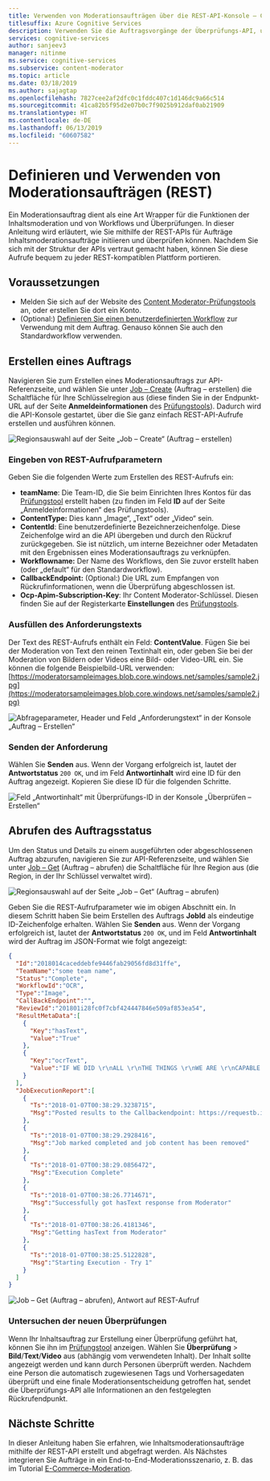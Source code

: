 ```yaml
---
title: Verwenden von Moderationsaufträgen über die REST-API-Konsole – Content Moderator
titlesuffix: Azure Cognitive Services
description: Verwenden Sie die Auftragsvorgänge der Überprüfungs-API, um End-to-End-Inhaltsmoderationsaufträge für Bild- und Textinhalt in Azure Content Moderator zu initiieren.
services: cognitive-services
author: sanjeev3
manager: nitinme
ms.service: cognitive-services
ms.subservice: content-moderator
ms.topic: article
ms.date: 03/18/2019
ms.author: sajagtap
ms.openlocfilehash: 7827cee2af2dfc0c1fddc407c1d146dc9a66c514
ms.sourcegitcommit: 41ca82b5f95d2e07b0c7f9025b912daf0ab21909
ms.translationtype: HT
ms.contentlocale: de-DE
ms.lasthandoff: 06/13/2019
ms.locfileid: "60607582"
---
```

# <a name="define-and-use-moderation-jobs-rest"></a>Definieren und Verwenden von Moderationsaufträgen (REST)

Ein Moderationsauftrag dient als eine Art Wrapper für die Funktionen der Inhaltsmoderation und von Workflows und Überprüfungen. In dieser Anleitung wird erläutert, wie Sie mithilfe der REST-APIs für Aufträge Inhaltsmoderationsaufträge initiieren und überprüfen können. Nachdem Sie sich mit der Struktur der APIs vertraut gemacht haben, können Sie diese Aufrufe bequem zu jeder REST-kompatiblen Plattform portieren.

## <a name="prerequisites"></a>Voraussetzungen

- Melden Sie sich auf der Website des [Content Moderator-Prüfungstools](https://contentmoderator.cognitive.microsoft.com/) an, oder erstellen Sie dort ein Konto.
- (Optional:) [Definieren Sie einen benutzerdefinierten Workflow](./Review-Tool-User-Guide/Workflows.md) zur Verwendung mit dem Auftrag. Genauso können Sie auch den Standardworkflow verwenden.

## <a name="create-a-job"></a>Erstellen eines Auftrags

Navigieren Sie zum Erstellen eines Moderationsauftrags zur API-Referenzseite, und wählen Sie unter [Job – Create](https://westus2.dev.cognitive.microsoft.com/docs/services/580519463f9b070e5c591178/operations/580519483f9b0709fc47f9c5) (Auftrag – erstellen) die Schaltfläche für Ihre Schlüsselregion aus (diese finden Sie in der Endpunkt-URL auf der Seite **Anmeldeinformationen** des [Prüfungstools](https://contentmoderator.cognitive.microsoft.com/)). Dadurch wird die API-Konsole gestartet, über die Sie ganz einfach REST-API-Aufrufe erstellen und ausführen können.

![Regionsauswahl auf der Seite „Job – Create“ (Auftrag – erstellen)](images/test-drive-job-1.png)

### <a name="enter-rest-call-parameters"></a>Eingeben von REST-Aufrufparametern

Geben Sie die folgenden Werte zum Erstellen des REST-Aufrufs ein:

- **teamName**: Die Team-ID, die Sie beim Einrichten Ihres Kontos für das [Prüfungstool](https://contentmoderator.cognitive.microsoft.com/) erstellt haben (zu finden im Feld **ID** auf der Seite „Anmeldeinformationen“ des Prüfungstools).
- **ContentType:** Dies kann „Image“, „Text“ oder „Video“ sein.
- **ContentId**: Eine benutzerdefinierte Bezeichnerzeichenfolge. Diese Zeichenfolge wird an die API übergeben und durch den Rückruf zurückgegeben. Sie ist nützlich, um interne Bezeichner oder Metadaten mit den Ergebnissen eines Moderationsauftrags zu verknüpfen.
- **Workflowname:** Der Name des Workflows, den Sie zuvor erstellt haben (oder „default“ für den Standardworkflow).
- **CallbackEndpoint:** (Optional:) Die URL zum Empfangen von Rückrufinformationen, wenn die Überprüfung abgeschlossen ist.
- **Ocp-Apim-Subscription-Key**: Ihr Content Moderator-Schlüssel. Diesen finden Sie auf der Registerkarte **Einstellungen** des [Prüfungstools](https://contentmoderator.cognitive.microsoft.com).

### <a name="fill-in-the-request-body"></a>Ausfüllen des Anforderungstexts

Der Text des REST-Aufrufs enthält ein Feld: **ContentValue**. Fügen Sie bei der Moderation von Text den reinen Textinhalt ein, oder geben Sie bei der Moderation von Bildern oder Videos eine Bild- oder Video-URL ein. Sie können die folgende Beispielbild-URL verwenden: [https://moderatorsampleimages.blob.core.windows.net/samples/sample2.jpg](https://moderatorsampleimages.blob.core.windows.net/samples/sample2.jpg)

![Abfrageparameter, Header und Feld „Anforderungstext“ in der Konsole „Auftrag – Erstellen“](images/job-api-console-inputs.PNG)

### <a name="submit-your-request"></a>Senden der Anforderung

Wählen Sie **Senden** aus. Wenn der Vorgang erfolgreich ist, lautet der **Antwortstatus** `200 OK`, und im Feld **Antwortinhalt** wird eine ID für den Auftrag angezeigt. Kopieren Sie diese ID für die folgenden Schritte.

![Feld „Antwortinhalt“ mit Überprüfungs-ID in der Konsole „Überprüfen – Erstellen“](images/test-drive-job-3.PNG)

## <a name="get-job-status"></a>Abrufen des Auftragsstatus

Um den Status und Details zu einem ausgeführten oder abgeschlossenen Auftrag abzurufen, navigieren Sie zur API-Referenzseite, und wählen Sie unter [Job – Get](https://westus2.dev.cognitive.microsoft.com/docs/services/580519463f9b070e5c591178/operations/580519483f9b0709fc47f9c3) (Auftrag – abrufen) die Schaltfläche für Ihre Region aus (die Region, in der Ihr Schlüssel verwaltet wird).

![Regionsauswahl auf der Seite „Job – Get“ (Auftrag – abrufen)](images/test-drive-region.png)

Geben Sie die REST-Aufrufparameter wie im obigen Abschnitt ein. In diesem Schritt haben Sie beim Erstellen des Auftrags **JobId** als eindeutige ID-Zeichenfolge erhalten. Wählen Sie **Senden** aus. Wenn der Vorgang erfolgreich ist, lautet der **Antwortstatus** `200 OK`, und im Feld **Antwortinhalt** wird der Auftrag im JSON-Format wie folgt angezeigt:

```json
{  
  "Id":"2018014caceddebfe9446fab29056fd8d31ffe",
  "TeamName":"some team name",
  "Status":"Complete",
  "WorkflowId":"OCR",
  "Type":"Image",
  "CallBackEndpoint":"",
  "ReviewId":"201801i28fc0f7cbf424447846e509af853ea54",
  "ResultMetaData":[  
    {  
      "Key":"hasText",
      "Value":"True"
    },
    {  
      "Key":"ocrText",
      "Value":"IF WE DID \r\nALL \r\nTHE THINGS \r\nWE ARE \r\nCAPABLE \r\nOF DOING, \r\nWE WOULD \r\nLITERALLY \r\nASTOUND \r\nOURSELVE \r\n"
    }
  ],
  "JobExecutionReport":[  
    {  
      "Ts":"2018-01-07T00:38:29.3238715",
      "Msg":"Posted results to the Callbackendpoint: https://requestb.in/vxke1mvx"
    },
    {  
      "Ts":"2018-01-07T00:38:29.2928416",
      "Msg":"Job marked completed and job content has been removed"
    },
    {  
      "Ts":"2018-01-07T00:38:29.0856472",
      "Msg":"Execution Complete"
    },
    {  
      "Ts":"2018-01-07T00:38:26.7714671",
      "Msg":"Successfully got hasText response from Moderator"
    },
    {  
      "Ts":"2018-01-07T00:38:26.4181346",
      "Msg":"Getting hasText from Moderator"
    },
    {  
      "Ts":"2018-01-07T00:38:25.5122828",
      "Msg":"Starting Execution - Try 1"
    }
  ]
}
```

![Job – Get (Auftrag – abrufen), Antwort auf REST-Aufruf](images/test-drive-job-5.png)

### <a name="examine-the-new-reviews"></a>Untersuchen der neuen Überprüfungen

Wenn Ihr Inhaltsauftrag zur Erstellung einer Überprüfung geführt hat, können Sie ihn im [Prüfungstool](https://contentmoderator.cognitive.microsoft.com) anzeigen. Wählen Sie **Überprüfung** > **Bild**/**Text**/**Video** aus (abhängig vom verwendeten Inhalt). Der Inhalt sollte angezeigt werden und kann durch Personen überprüft werden. Nachdem eine Person die automatisch zugewiesenen Tags und Vorhersagedaten überprüft und eine finale Moderationsentscheidung getroffen hat, sendet die Überprüfungs-API alle Informationen an den festgelegten Rückrufendpunkt.

## <a name="next-steps"></a>Nächste Schritte

In dieser Anleitung haben Sie erfahren, wie Inhaltsmoderationsaufträge mithilfe der REST-API erstellt und abgefragt werden. Als Nächstes integrieren Sie Aufträge in ein End-to-End-Moderationsszenario, z. B. das im Tutorial [E-Commerce-Moderation](./ecommerce-retail-catalog-moderation.md).